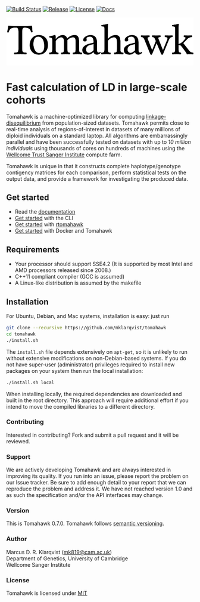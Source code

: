 [![Build Status](https://travis-ci.org/mklarqvist/tomahawk.svg?branch=master)](https://travis-ci.org/mklarqvist/tomahawk)
[![Release](https://img.shields.io/badge/Release-beta_0.7.0-blue.svg)](https://github.com/mklarqvist/tomahawk/releases)
[![License](https://img.shields.io/badge/License-MIT-blue.svg)](LICENSE)
[![Docs](https://img.shields.io/badge/Docs-Available-brightgreen.svg)](https://mklarqvist.github.io/tomahawk/)

![screenshot](tomahawk.png)

# Fast calculation of LD in large-scale cohorts
Tomahawk is a machine-optimized library for computing [linkage-disequilibrium](https://en.wikipedia.org/wiki/Linkage_disequilibrium) from population-sized datasets. Tomahawk permits close to real-time analysis of regions-of-interest in datasets of many millions of diploid individuals on a standard laptop. All algorithms are embarrassingly parallel and have been successfully tested on datasets with up to _10 million individuals_ using thousands of cores on hundreds of machines using the [Wellcome Trust Sanger Institute](http://www.sanger.ac.uk/) compute farm.

Tomahawk is unique in that it constructs complete haplotype/genotype contigency matrices for each comparison, perform statistical tests on the output data, and provide a framework for investigating the produced data.

## Get started

* Read the [documentation](https://mklarqvist.github.io/tomahawk/)
* [Get started](https://mklarqvist.github.io/tomahawk/tutorial/) with the CLI
* [Get started](https://mklarqvist.github.io/tomahawk/r-tutorial/) with [rtomahawk](https://github.com/mklarqvist/rtomahawk)
* [Get started](https://mklarqvist.github.io/tomahawk/docker-tutorial/) with Docker and Tomahawk

## Requirements

* Your processor should support SSE4.2 (It is supported by most Intel and AMD processors released since 2008.)
* C++11 compliant compiler (GCC is assumed)
* A Linux-like distribution is assumed by the makefile

## Installation
For Ubuntu, Debian, and Mac systems, installation is easy: just run
```bash
git clone --recursive https://github.com/mklarqvist/tomahawk
cd tomahawk
./install.sh
```
The `install.sh` file depends extensively on `apt-get`, so it is unlikely to run without extensive modifications on non-Debian-based systems.
If you do not have super-user (administrator) privileges required to install new packages on your system then run the local installation:
```bash
./install.sh local
```
When installing locally, the required dependencies are downloaded and built in the root directory. This approach will require additional effort if you intend to move the compiled libraries to a different directory.

### Contributing

Interested in contributing? Fork and submit a pull request and it will be reviewed.

### Support
We are actively developing Tomahawk and are always interested in improving its quality. If you run into an issue, please report the problem on our Issue tracker. Be sure to add enough detail to your report that we can reproduce the problem and address it. We have not reached version 1.0 and as such the specification and/or the API interfaces may change.

### Version
This is Tomahawk 0.7.0. Tomahawk follows [semantic versioning](https://semver.org/).

### Author
Marcus D. R. Klarqvist (<mk819@cam.ac.uk>)  
Department of Genetics, University of Cambridge  
Wellcome Sanger Institute


### License
Tomahawk is licensed under [MIT](LICENSE)

[htslib]:   https://github.com/samtools/htslib
[zstd]:     https://github.com/facebook/zstd
[tomahawk]: https://github.com/mklarqvist/tomahawk